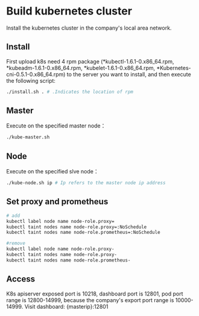 # Build kubernetes cluster

Install the kubernetes cluster in the company's local area network.

## Install

First upload k8s need 4 rpm package (*kubectl-1.6.1-0.x86_64.rpm, *kubeadm-1.6.1-0.x86_64.rpm, *kubelet-1.6.1-0.x86_64.rpm, *Kubernetes-cni-0.5.1-0.x86_64.rpm) to the server you want to install, and then execute the following script:

```bash
./install.sh . # .Indicates the location of rpm
```

## Master

Execute on the specified master node：

```bash
./kube-master.sh
```

## Node

Execute on the specified slve node：

```bash
./kube-node.sh ip # Ip refers to the master node ip address
```

## Set proxy and prometheus

```bash
# add
kubectl label node name node-role.proxy=
kubectl taint nodes name node-role.proxy=:NoSchedule
kubectl taint nodes name node-role.prometheus=:NoSchedule

#remove
kubectl label node name node-role.proxy-
kubectl taint nodes name node-role.proxy-
kubectl taint nodes name node-role.prometheus-
```

## Access

K8s apiserver exposed port is 10218, dashboard port is 12801, pod port range is 12800-14999, because the company's export port range is 10000-14999.
Visit dashboard: {masterip}:12801